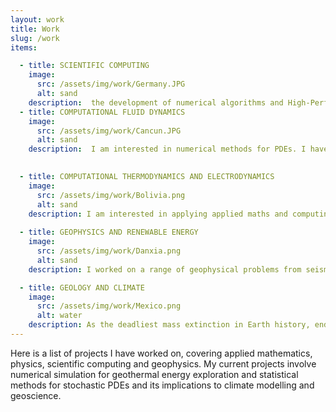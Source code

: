 ```yaml
---
layout: work
title: Work
slug: /work
items:

  - title: SCIENTIFIC COMPUTING
    image:
      src: /assets/img/work/Germany.JPG
      alt: sand
    description:  the development of numerical algorithms and High-Performance Computing (HPC) methods, and their application in solving complex, multi-physics, multi-scale problems arising in science or technology. The implementations of the algorithms take advantage of massively parallel computational architectures. 
  - title: COMPUTATIONAL FLUID DYNAMICS
    image:
      src: /assets/img/work/Cancun.JPG
      alt: sand
    description:  I am interested in numerical methods for PDEs. I have developed numerical schemes to improve the accuracy and robustness of existing finite volume methods such as HLLC with MUSCL-Hancock and Flux Limited Centered (FLIC) TVD Schemes. I am also interested in material interface modelling using level-set methods. 
    

  - title: COMPUTATIONAL THERMODYNAMICS AND ELECTRODYNAMICS
    image:
      src: /assets/img/work/Bolivia.png
      alt: sand
    description: I am interested in applying applied maths and computing to resolve phenomena at extreme temperature and pressure conditions.  My recent works involve electromagnetic wave drilling, which has the potential to increase the number of geothermal sites drastically and accelerate progress toward a net-zero energy sector.
    
  - title: GEOPHYSICS AND RENEWABLE ENERGY
    image:
      src: /assets/img/work/Danxia.png
      alt: sand
    description: I worked on a range of geophysical problems from seismology to oceanography. My most recent work explored seismic coupling in New Zealand where Australian and Pacific plates meet and formed subduction zones, rift valleys and transform faults. The seismic properties are dependent on local lithology and are crucial for determining local earthquake risks.  

  - title: GEOLOGY AND CLIMATE 
    image:
      src: /assets/img/work/Mexico.png
      alt: water
    description: As the deadliest mass extinction in Earth history, end-Permain eliminated 90% creatures on Earth. The primary cause is the eruption of the Siberian Trap, which triggered a series of climate responses. I am interested in using the geological record to understand the Earth and how to achieve a sustainable future.
---
```


Here is a list of projects I have worked on, covering applied mathematics, physics, scientific computing and geophysics. My current projects involve numerical simulation for geothermal energy exploration and statistical methods for stochastic PDEs and its implications to climate modelling and geoscience.
<br />
<br />
